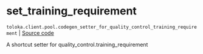 # set_training_requirement
`toloka.client.pool.codegen_setter_for_quality_control_training_requirement` | [Source code](https://github.com/Toloka/toloka-kit/blob/v1.0.2/src/client/pool/__init__.py#L0)

A shortcut setter for quality_control.training_requirement

